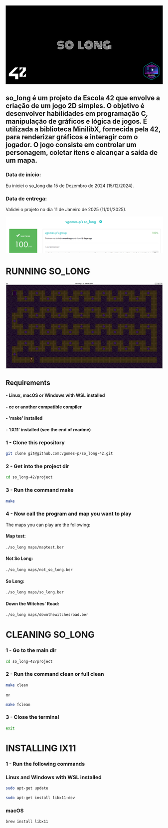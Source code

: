 ![cover](assets/cover-so_long.png)
## so_long é um projeto da Escola 42 que envolve a criação de um jogo 2D simples. O objetivo é desenvolver habilidades em programação C, manipulação de gráficos e lógica de jogos. É utilizada a biblioteca MinilibX, fornecida pela 42, para renderizar gráficos e interagir com o jogador. O jogo consiste em controlar um personagem, coletar itens e alcançar a saída de um mapa.

### Data de início:
Eu iniciei o so_long dia 15 de Dezembro de 2024 (15/12/2024).
### Data de entrega:
Validei o projeto no dia 11 de Janeiro de 2025 (11/01/2025).

![print_intra](assets/so_long.png)

# RUNNING SO_LONG
![print_so_long](assets/so_long_game.png)
## Requirements
#### - Linux, macOS or Windows with WSL installed
#### - cc or another compatible compiler
#### - 'make' installed
#### - 'lX11' installed (see the end of readme)
### 1 - Clone this repository
```bash
git clone git@github.com:vgomes-p/so_long-42.git
```

### 2 - Get into the project dir
```bash
cd so_long-42/project
```

### 3 - Run the command make
```bash
make
```

### 4 - Now call the program and map you want to play
The maps you can play are the following:
#### Map test:
```bash
./so_long maps/maptest.ber
```
#### Not So Long:
```bash
./so_long maps/not_so_long.ber
```
#### So Long:
```bash
./so_long maps/so_long.ber
```
#### Down the Witches' Road:
```bash
./so_long maps/downthewitchesroad.ber
```

# CLEANING SO_LONG
### 1 - Go to the main dir
```bash
cd so_long-42/project
```
### 2 - Run the command clean or full clean
```bash
make clean
```
or
```bash
make fclean
```

### 3 - Close the terminal
```bash
exit
```
# INSTALLING lX11
### 1 - Run the following commands
### Linux and Windows with WSL installed
```bash
sudo apt-get update
```
```bash
sudo apt-get install libx11-dev
```
### macOS
```bash
brew install libx11
```